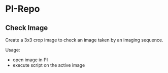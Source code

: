 # PI-Repo

## Check Image

Create a 3x3 crop image to check an image taken by an imaging sequence.

Usage:
* open image in PI
* execute script on the active image
